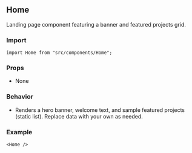 ## Home

Landing page component featuring a banner and featured projects grid.

### Import

```tsx
import Home from "src/components/Home";
```

### Props

- None

### Behavior

- Renders a hero banner, welcome text, and sample featured projects (static list). Replace data with your own as needed.

### Example

```tsx
<Home />
```

